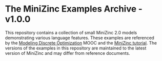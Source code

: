 The MiniZinc Examples Archive - v1.0.0
=================

This repository contains a collection of small MiniZinc 2.0 models demonstrating various language features.
These examples are referenced by the [Modeling Discrete Optimization](https://www.coursera.org/course/modelingoptimization) MOOC and the [MiniZinc tutorial](http://www.minizinc.org/downloads/doc-latest/minizinc-tute.pdf).  The versions of the examples in this repository are maintained to the latest version of MiniZinc and may differ  from reference documents.

